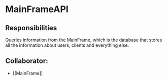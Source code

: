 # MainFrameAPI

## Responsibilities
Queries information from the MainFrame, which is the database that stores all the information about users, clients and everything else.

## Collaborator:
- [[MainFrame]]



